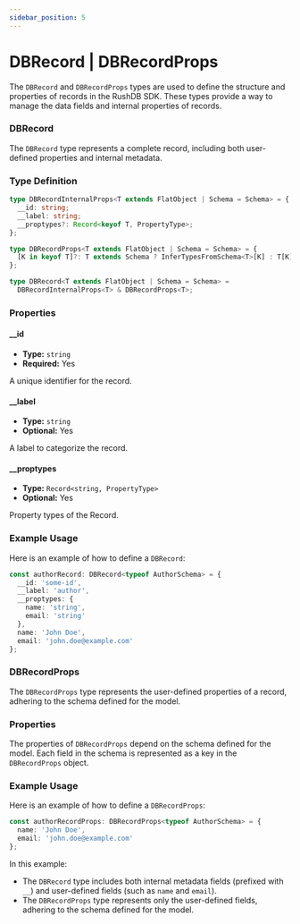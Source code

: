 ```yaml
---
sidebar_position: 5
---
```


# DBRecord | DBRecordProps

The `DBRecord` and `DBRecordProps` types are used to define the structure and properties of records in the RushDB SDK. These types provide a way to manage the data fields and internal properties of records.

### DBRecord

The `DBRecord` type represents a complete record, including both user-defined properties and internal metadata.

### Type Definition
```typescript
type DBRecordInternalProps<T extends FlatObject | Schema = Schema> = {
  __id: string;
  __label: string;
  __proptypes?: Record<keyof T, PropertyType>;
};

type DBRecordProps<T extends FlatObject | Schema = Schema> = {
  [K in keyof T]?: T extends Schema ? InferTypesFromSchema<T>[K] : T[K];
};

type DBRecord<T extends FlatObject | Schema = Schema> =
  DBRecordInternalProps<T> & DBRecordProps<T>;
```

### Properties

#### __id

- **Type:** `string`
- **Required:** Yes

A unique identifier for the record.

#### __label

- **Type:** `string`
- **Optional:** Yes

A label to categorize the record.

#### __proptypes

- **Type:** `Record<string, PropertyType>`
- **Optional:** Yes

Property types of the Record.

### Example Usage

Here is an example of how to define a `DBRecord`:
```typescript
const authorRecord: DBRecord<typeof AuthorSchema> = {
  __id: 'some-id',
  __label: 'author', 
  __proptypes: {
    name: 'string',
    email: 'string'
  },
  name: 'John Doe',
  email: 'john.doe@example.com'
};
```

### DBRecordProps

The `DBRecordProps` type represents the user-defined properties of a record, adhering to the schema defined for the model.

### Properties

The properties of `DBRecordProps` depend on the schema defined for the model. Each field in the schema is represented as a key in the `DBRecordProps` object.

### Example Usage

Here is an example of how to define a `DBRecordProps`:
```typescript
const authorRecordProps: DBRecordProps<typeof AuthorSchema> = {
  name: 'John Doe',
  email: 'john.doe@example.com'
};
```

In this example:
- The `DBRecord` type includes both internal metadata fields (prefixed with `__`) and user-defined fields (such as `name` and `email`).
- The `DBRecordProps` type represents only the user-defined fields, adhering to the schema defined for the model.
